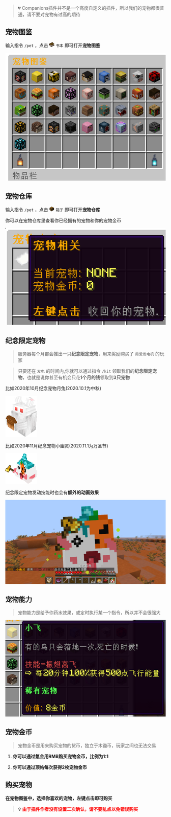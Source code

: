 > 💔 Companions插件并不是一个高度自定义的插件，所以我们的宠物都很普通，请不要对宠物有过高的期待
## 宠物图鉴
输入指令 `/pet` ，点击 ![](pics/book.png) `书本` 即可打开**宠物图鉴**

![](pics/petbook.png)
## 宠物仓库
输入指令 `/pet` ，点击 ![](pics/chest.png) `箱子` 即可打开**宠物仓库**

你可以在宠物仓库里查看你已经拥有的宠物和你的宠物金币

![](pics/petpaper.png)

## 纪念限定宠物
> 服务器每个月都会推出一只**纪念限定宠物**，用来奖励购买了 `用爱发电机` 的玩家

> 只要还在 `发电` 的时间内,你就可以通过指令 `/kit` 领取我们的**纪念限定宠物**，也就是说你甚至有机会只花**1个月的钱**领取到**3只宠物**

比如2020年10月纪念宠物月兔(2020.10.1为中秋) 

![](pics/petmoonrabbit.png)

比如2020年11月纪念宠物小幽灵(2020.11.1为万圣节) 

![](pics/petghost.png)

纪念限定宠物发动技能时也会有**额外的动画效果**

![](pics/petani.png)

## 宠物能力
> 宠物能力是给予你药水效果，或定时执行某一个指令，所以并不会很强大

![](pics/petability.png)

## 宠物金币
> 宠物金币是用来购买宠物的货币，独立于木锄币，玩家之间也无法交易

1. **你可以通过氪金用RMB购买宠物金币，比例为1:1**

2. **你可以通过顶帖每次获得2枚宠物金币**

## 购买宠物

**在宠物图鉴中，选择你喜欢的宠物，左键点击即可购买**

> **💡 <font color=red>由于插件作者没有设置二次确认，请不要乱点以免错误购买</font>**